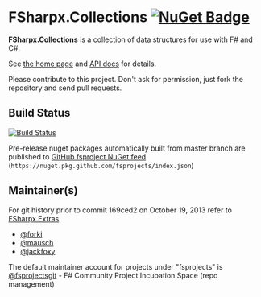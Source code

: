 # FSharpx.Collections [![NuGet Badge](https://buildstats.info/nuget/FSharpx.Collections)](https://www.nuget.org/packages/FSharpx.Collections)

**FSharpx.Collections** is a collection of data structures for use with F# and C#. 

See [the home page](http://fsprojects.github.io/FSharpx.Collections/) and [API docs](http://fsprojects.github.io/FSharpx.Collections/reference/index.html) for details.

Please contribute to this project. Don't ask for permission, just fork the repository and send pull requests.

## Build Status

[![Build Status](https://github.com/fsprojects/FSharpx.Collections/workflows/Build%20and%20Test/badge.svg?branch=master)](https://github.com/fsprojects/FSharpx.Collections/actions?query=branch%3Amaster)

Pre-release nuget packages automatically built from master branch are published to [GitHub fsproject NuGet feed](https://github.com/orgs/fsprojects/packages?repo_name=FSharpx.Collections) (`https://nuget.pkg.github.com/fsprojects/index.json`)

## Maintainer(s)

For git history prior to commit 169ced2 on October 19, 2013 refer to [FSharpx.Extras](https://github.com/fsprojects/FSharpx.Extras).

- [@forki](https://github.com/forki)
- [@mausch](https://github.com/mausch)
- [@jackfoxy](https://github.com/jackfoxy)

The default maintainer account for projects under "fsprojects" is [@fsprojectsgit](https://github.com/fsprojectsgit) - F# Community Project Incubation Space (repo management)
